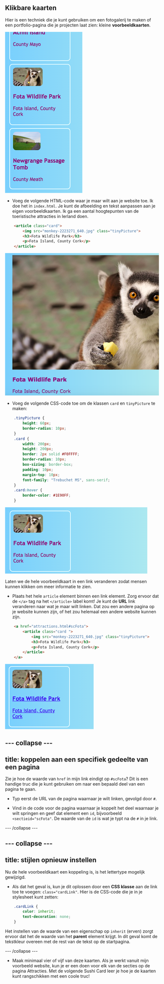 ## Klikbare kaarten

Hier is een techniek die je kunt gebruiken om een ​​fotogalerij te maken of een portfolio-pagina die je projecten laat zien: kleine **voorbeeldkaarten**.

![Preview card showing an image thumbnail and some text](images/cardsPreview.png)

+ Voeg de volgende HTML-code waar je maar wilt aan je website toe. Ik doe het in `index.html`. Je kunt de afbeelding en tekst aanpassen aan je eigen voorbeeldkaarten. Ik ga een aantal hoogtepunten van de toeristische attracties in Ierland doen.

```html
    <article class="card">
        <img src="monkey-2223271_640.jpg" class="tinyPicture">
        <h3>Fota Wildlife Park</h3>
        <p>Fota Island, County Cork</p>
    </article>
```

![Image and text before styles are applied](images/cardUnstyled.png)

+ Voeg de volgende CSS-code toe om de klassen `card` en `tinyPicture` te maken:

```css
    .tinyPicture {
        height: 60px;
        border-radius: 10px;
    }
    .card {
        width: 200px;
        height: 200px;
        border: 2px solid #F0FFFF;
        border-radius: 10px;
        box-sizing: border-box;
        padding: 10px;
        margin-top: 10px;
        font-family: "Trebuchet MS", sans-serif;
    }
    .card:hover {
        border-color: #1E90FF;
    }
```

![Image and text with styling to create a small card effect](images/cardStyled.png)

Laten we de hele voorbeeldkaart in een link veranderen zodat mensen kunnen klikken om meer informatie te zien.

+ Plaats het hele `article` element binnen een link element. Zorg ervoor dat de `</a>` tag na het `</article>` label komt! Je kunt de **URL** link veranderen naar wat je maar wilt linken. Dat zou een andere pagina op je website kunnen zijn, of het zou helemaal een andere website kunnen zijn.

```html
    <a href="attractions.html#scFota">  
        <article class="card ">
            <img src="monkey-2223271_640.jpg" class="tinyPicture">
            <h3>Fota Wildlife Park</h3>
            <p>Fota Island, County Cork</p>
        </article>
    </a>
```

![Text and picture that has been turned into a link](images/cardLink.png)

## \--- collapse \---

## title: koppelen aan een specifiek gedeelte van een pagina

Zie je hoe de waarde van `href` in mijn link eindigt op `#scFota`? Dit is een handige truc die je kunt gebruiken om naar een bepaald deel van een pagina te gaan.

+ Typ eerst de URL van de pagina waarnaar je wilt linken, gevolgd door `#`.

+ Vind in de code voor de pagina waarnaar je koppelt het deel waarnaar je wilt springen en geef dat element een `id`, bijvoorbeeld `<sectieid="scFota"`. De waarde van de `id` is wat je typt na de `#` in je link.

\--- /collapse \---

## \--- collapse \---

## title: stijlen opnieuw instellen

Nu de hele voorbeeldkaart een koppeling is, is het lettertype mogelijk gewijzigd.

+ Als dat het geval is, kun je dit oplossen door een **CSS klasse** aan de link toe te voegen: `class="cardLink"`. Hier is de CSS-code die je in je stylesheet kunt zetten:

```css
    .cardLink {
        color: inherit;
        text-decoration: none;
    }
```

Het instellen van de waarde van een eigenschap op `inherit` (erven) zorgt ervoor dat het de waarde van het **parent** element krijgt. In dit geval komt de tekstkleur overeen met de rest van de tekst op de startpagina.

\--- /collapse \---

+ Maak minimaal vier of vijf van deze kaarten. Als je werkt vanuit mijn voorbeeld website, kun je er een doen voor elk van de secties op de pagina Attracties. Met de volgende Sushi Card leer je hoe je de kaarten kunt rangschikken met een coole truc!